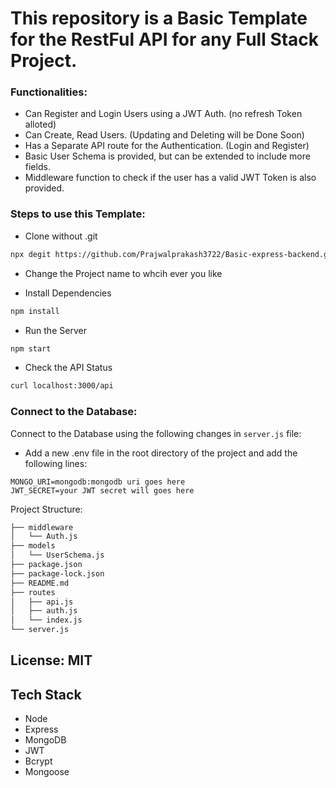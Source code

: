 # This repository is a Basic Template for the RestFul API for any Full Stack Project.

### Functionalities:

- Can Register and Login Users using a JWT Auth. (no refresh Token alloted)
- Can Create, Read Users. (Updating and Deleting will be Done Soon)
- Has a Separate API route for the Authentication. (Login and Register)
- Basic User Schema is provided, but can be extended to include more fields.
- Middleware function to check if the user has a valid JWT Token is also provided.

### Steps to use this Template:

- Clone without .git

```bash
npx degit https://github.com/Prajwalprakash3722/Basic-express-backend.git your_project_name
```

- Change the Project name to whcih ever you like

- Install Dependencies

```bash
npm install
```

- Run the Server

```bash
npm start
```

- Check the API Status

```bash
curl localhost:3000/api
```

### Connect to the Database:

Connect to the Database using the following changes in `server.js` file:

- Add a new .env file in the root directory of the project and add the following lines:

```env
MONGO_URI=mongodb:mongodb uri goes here
JWT_SECRET=your JWT secret will goes here

```

Project Structure:

```bash
├── middleware
│   └── Auth.js
├── models
│   └── UserSchema.js
├── package.json
├── package-lock.json
├── README.md
├── routes
│   ├── api.js
│   ├── auth.js
│   └── index.js
└── server.js
```

## License: MIT

## Tech Stack

- Node
- Express
- MongoDB
- JWT
- Bcrypt
- Mongoose
